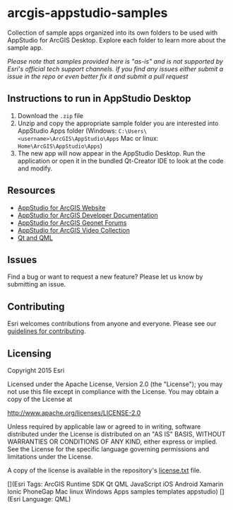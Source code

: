 
# arcgis-appstudio-samples

Collection of sample apps organized into its own folders to be used with AppStudio for ArcGIS Desktop. Explore each folder to learn more about the sample app.

_Please note that samples provided here is "as-is" and is not supported by Esri's official tech support channels. If you find any issues either submit a issue in the repo or even better fix it and submit a pull request_

## Instructions to run in AppStudio Desktop

1. Download the `.zip` file
2. Unzip and copy the appropriate sample folder you are interested into AppStudio Apps folder (Windows: `C:\Users\<username>\ArcGIS\AppStudio\Apps` Mac or linux: `Home\ArcGIS\AppStudio\Apps`)
3. The new app will now appear in the AppStudio Desktop. Run the application or open it in the bundled Qt-Creator IDE to look at the code and modify.

## Resources

* [AppStudio for ArcGIS Website](https://appstudio.arcgis.com/)
* [AppStudio for ArcGIS Developer Documentation](http://doc.arcgis.com/en/appstudio/extend-apps/useqtcreatorcreateapp.htm)
* [AppStudio for ArcGIS Geonet Forums](https://geonet.esri.com/groups/appstudio/)
* [AppStudio for ArcGIS Video Collection](http://video.arcgis.com/series/232/appstudio-for-arcgis)
* [Qt and QML](http://www.qt.io/)

## Issues

Find a bug or want to request a new feature?  Please let us know by submitting an issue.

## Contributing

Esri welcomes contributions from anyone and everyone. Please see our [guidelines for contributing](https://github.com/esri/contributing).

## Licensing
Copyright 2015 Esri

Licensed under the Apache License, Version 2.0 (the "License");
you may not use this file except in compliance with the License.
You may obtain a copy of the License at

http://www.apache.org/licenses/LICENSE-2.0

Unless required by applicable law or agreed to in writing, software
distributed under the License is distributed on an "AS IS" BASIS,
WITHOUT WARRANTIES OR CONDITIONS OF ANY KIND, either express or implied.
See the License for the specific language governing permissions and
limitations under the License.

A copy of the license is available in the repository's [license.txt](license.txt) file.


[](Esri Tags: ArcGIS Runtime SDK Qt QML JavaScript iOS Android Xamarin Ionic PhoneGap Mac linux Windows Apps samples templates appstudio)
[](Esri Language: QML)
